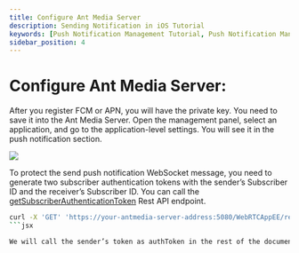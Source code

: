 ```yaml
---
title: Configure Ant Media Server 
description: Sending Notification in iOS Tutorial
keywords: [Push Notification Management Tutorial, Push Notification Management, Ant Media Server Documentation, Ant Media Server Tutorials]
sidebar_position: 4
---
```


# Configure Ant Media Server:

After you register FCM or APN, you will have the private key. You need to save it into the Ant Media Server. Open the management panel, select an application, and go to the application-level settings. You will see it in the push notification section.

![](@site/static/img/push-notification-settings.jpg)

To protect the send push notification WebSocket message, you need to generate two subscriber authentication tokens with the sender’s Subscriber ID and the receiver’s Subscriber ID. You can call the [getSubscriberAuthenticationToken](https://antmedia.io/rest/#/default/getSubscriberAuthenticationToken) Rest API endpoint. 

```bash
curl -X 'GET' 'https://your-antmedia-server-address:5080/WebRTCAppEE/rest/v2/push-notification/subscriber-auth-token?subscriberId=<your-subscriber-id>'
```jsx

We will call the sender’s token as authToken in the rest of the documentation. We will call the sender’s Subscriber ID as subscriberId and we will call the receiver’s Subscriber ID as sendNotificationToSubscriber.
